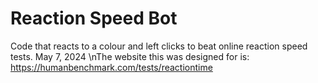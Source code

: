 # Reaction Speed Bot
Code that reacts to a colour and left clicks to beat online reaction speed tests.  May ‎7, ‎2024
\nThe website this was designed for is: https://humanbenchmark.com/tests/reactiontime
